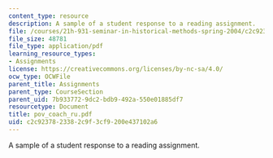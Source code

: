 ```yaml
---
content_type: resource
description: A sample of a student response to a reading assignment.
file: /courses/21h-931-seminar-in-historical-methods-spring-2004/c2c9237823382c9f3cf9200e437102a6_pov_coach_ru.pdf
file_size: 48781
file_type: application/pdf
learning_resource_types:
- Assignments
license: https://creativecommons.org/licenses/by-nc-sa/4.0/
ocw_type: OCWFile
parent_title: Assignments
parent_type: CourseSection
parent_uid: 7b933772-9dc2-bdb9-492a-550e01885df7
resourcetype: Document
title: pov_coach_ru.pdf
uid: c2c92378-2338-2c9f-3cf9-200e437102a6
---
```

A sample of a student response to a reading assignment.